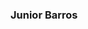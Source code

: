 ### Junior Barros 

<!--
**Sylvn001/Sylvn001** is a ✨ _special_ ✨ repository because its `README.md` (this file) appears on your GitHub profile.

- 🔭 I’m currently working on: Crud - PHP(PDO)
